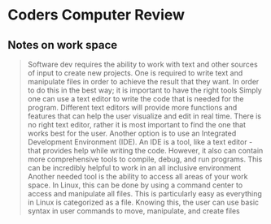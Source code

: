 # Coders Computer Review

## Notes on work space

> Software dev requires the ability to work with text and other sources of input to create new projects. One is required to write text and manipulate files in order to achieve the result that they want. In order to do this in the best way; it is important to have the right tools
> Simply one can use a text editor to write the code that is needed for the program. Different text editors will provide more functions and features that can help the user visualize and edit in real time. There is no right text editor, rather it is most important to find the one that works best for the user. Another option is to use an Integrated Development Environment (IDE). An IDE is a tool, like a text editor - that provides help while writing the code. However, it also can contain more comprehensive tools to compile, debug, and run programs. This can be incredibly helpful to work in an all inclusive environment
> Another needed tool is the ability to access all areas of your work space. In Linux, this can be done by using a command center to access and manipulate all files. This is particularly easy as everything in Linux is categorized as a file. Knowing this, the user can use basic syntax in user commands to move, manipulate, and create files